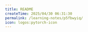 ```yaml
---
title: README
createTime: 2025/04/30 06:31:30
permalink: /learning-notes/p5fbwyiq/
icon: logos:pytorch-icon
---
```

